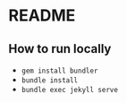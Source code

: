 # README

## How to run locally

- `gem install bundler`
- `bundle install`
- `bundle exec jekyll serve`
